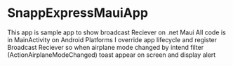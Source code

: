 # SnappExpressMauiApp
This app is sample app to show broadcast Reciever on .net Maui
All code is in MainActivity on Android Platforms
I override app lifecycle and register Broadcast Reciever 
so when airplane mode changed by intend filter (ActionAirplaneModeChanged) toast appear on screen and display alert

